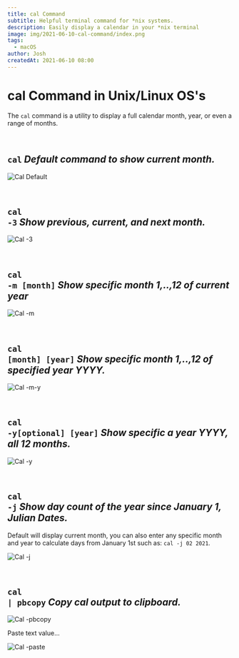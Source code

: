 ```yaml
---
title: cal Command
subtitle: Helpful terminal command for *nix systems.
description: Easily display a calendar in your *nix terminal
image: img/2021-06-10-cal-command/index.png
tags:
  - macOS
author: Josh
createdAt: 2021-06-10 08:00
---
```


# cal Command in Unix/Linux OS's

The <code class="language-bash">cal</code> command is a utility to display a full calendar month, year, or even a range of months.

<br/>

## <code class="language-bash">cal</code> _Default command to show current month._

![Cal Default](/img/2021-06-10-cal-command/cal-default.png)

<br/>

## <code class="language-bash">cal -3</code> _Show previous, current, and next month._

![Cal -3](/img/2021-06-10-cal-command/cal-3.png)

<br/>

## <code class="language-bash">cal -m [month]</code> _Show specific month 1,..,12 of current year_

![Cal -m](/img/2021-06-10-cal-command/cal-m.png)

<br/>

## <code class="language-bash">cal [month] [year]</code> _Show specific month 1,..,12 of specified year YYYY._

![Cal -m-y](/img/2021-06-10-cal-command/cal-m-y.png)

<br/>

## <code class="language-bash">cal -y[optional] [year]</code> _Show specific a year YYYY, all 12 months._

![Cal -y](/img/2021-06-10-cal-command/cal-y.png)

<br/>

## <code class="language-bash">cal -j</code> _Show day count of the year since January 1, Julian Dates._

Default will display current month, you can also enter any specific month and year to calculate days from January 1st such as: <code class="language-bash">cal -j 02 2021</code>.

![Cal -j](/img/2021-06-10-cal-command/cal-j.png)

<br/>

## <code class="language-bash">cal | pbcopy</code> _Copy cal output to clipboard._

![Cal -pbcopy](/img/2021-06-10-cal-command/cal-pbcopy.png)

Paste text value...

![Cal -paste](/img/2021-06-10-cal-command/cal-paste.png)
